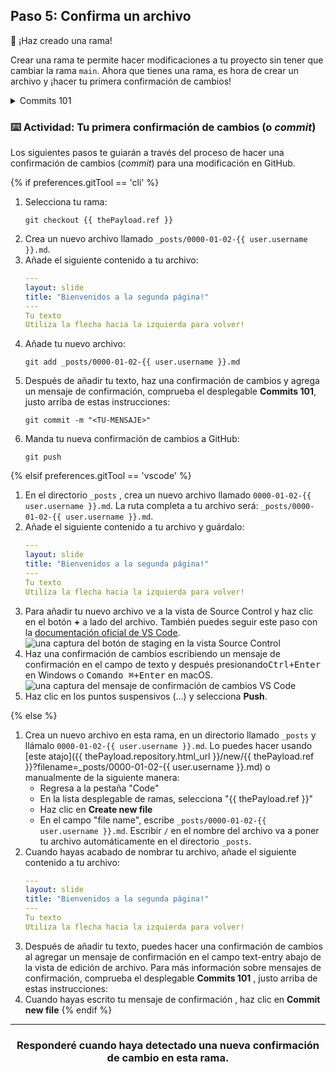 ## Paso 5: Confirma un archivo

:tada: ¡Haz creado una rama!

Crear una rama te permite hacer modificaciones a tu proyecto sin tener que cambiar la rama `main`. Ahora que tienes una rama, es hora de crear un archivo y ¡hacer tu primera confirmación de cambios!

<details><summary>Commits 101</summary>

## Commits 101

Cuando hayas terminado de crear o hacer cambios a tu archivo en GitHub, desplázate hasta la parte inferior de la página. Después, encuentra la sección titulada "Commit new file".

En el primer campo, escribe un mensaje de confirmación (o _commit message_). El mensaje debe informar a tus colaboradores de forma breve sobre los cambios que has introducido al archivo. 

### Recomendaciones para los mensajes de confirmación:

- No termines tu mensaje con un punto. 
- Mantén tu mensaje con 50 o menos caracteres. Si es necesario añade detalles extra en la ventana de descripción extendida. Esta se encuentra justo debajo de la línea de asunto. 
- Usa la voz activa. Por ejemplo, "Añade la funcionalidad xx" en vez de "Añadida la funcionalidad xx" y "Combina los cambios" en lugar de "Combinados los cambios".
- Piensa en tu confirmación de cambios como una manera de expresar que quieres introducir una modificación. 

<hr>
</details>

### :keyboard: Actividad: Tu primera confirmación de cambios (o _commit_)

Los siguientes pasos te guiarán a través del proceso de hacer una confirmación de cambios (_commit_) para una modificación en GitHub. 

{% if preferences.gitTool == 'cli' %}
1. Selecciona tu rama:
      ```shell
      git checkout {{ thePayload.ref }}
      ```
1. Crea un nuevo archivo llamado `_posts/0000-01-02-{{ user.username }}.md`.
1. Añade el siguiente contenido a tu archivo:
      ```yaml 
      ---
      layout: slide
      title: "Bienvenidos a la segunda página!"
      ---
      Tu texto
      Utiliza la flecha hacia la izquierda para volver!
      ```
1. Añade tu nuevo archivo:
      ```shell
      git add _posts/0000-01-02-{{ user.username }}.md
      ```
1. Después de añadir tu texto, haz una confirmación de cambios y agrega un mensaje de confirmación, comprueba el desplegable **Commits 101**, justo arriba de estas instrucciones:
      ```shell
      git commit -m "<TU-MENSAJE>"
      ```
1. Manda tu nueva confirmación de cambios a GitHub:
      ```shell
      git push
      ```

{% elsif preferences.gitTool == 'vscode' %}
1. En el directorio `_posts` , crea un nuevo archivo llamado `0000-01-02-{{ user.username }}.md`. La ruta completa a tu archivo será: `_posts/0000-01-02-{{ user.username }}.md`.
1. Añade el siguiente contenido a tu archivo y guárdalo:
      ```yaml 
      ---
      layout: slide
      title: "Bienvenidos a la segunda página!"
      ---
      Tu texto
      Utiliza la flecha hacia la izquierda para volver!
      ```
1. Para añadir tu nuevo archivo ve a la vista de Source Control y haz clic en el botón **+** a lado del archivo. También puedes seguir este paso con la [documentación oficial de VS Code](https://code.visualstudio.com/docs/editor/versioncontrol#_commit).
      ![una captura del botón de staging en la vista Source  Control](https://user-images.githubusercontent.com/16547949/53641057-d5b8d100-3bfb-11e9-9b69-53b0661cd5cd.png)
1. Haz una confirmación de cambios escribiendo un mensaje de confirmación en el campo de texto y después presionando<kbd>Ctrl+Enter</kbd> en Windows o <kbd>Comando ⌘+Enter</kbd> en macOS.
      ![una captura del mensaje de confirmación de cambios VS Code](https://user-images.githubusercontent.com/16547949/53641276-698a9d00-3bfc-11e9-9b3d-01680fd01d7c.png)
1. Haz clic en los puntos suspensivos (...) y selecciona **Push**.

{% else %}
1. Crea un nuevo archivo en esta rama, en un directorio llamado `_posts` y llámalo `0000-01-02-{{ user.username }}.md`. Lo puedes hacer usando [este atajo]({{ thePayload.repository.html_url }}/new/{{ thePayload.ref }}?filename=_posts/0000-01-02-{{ user.username }}.md) o manualmente de la siguiente manera:
      - Regresa a la pestaña "Code"
      - En la lista desplegable de ramas, selecciona "{{ thePayload.ref }}"
      - Haz clic en **Create new file**
      - En el campo "file name", escribe `_posts/0000-01-02-{{ user.username }}.md`. Escribir `/` en el nombre del archivo va a poner tu archivo automáticamente en el directorio `_posts`.
1. Cuando hayas acabado de nombrar tu archivo, añade el siguiente contenido a tu archivo:
      ```yaml 
      ---
      layout: slide
      title: "Bienvenidos a la segunda página!"
      ---
      Tu texto
      Utiliza la flecha hacia la izquierda para volver!
      ```
1. Después de añadir tu texto, puedes hacer una confirmación de cambios al agregar un mensaje de confirmación en el campo text-entry abajo de la vista de edición de archivo. Para más información sobre mensajes de confirmación, comprueba el desplegable **Commits 101** , justo arriba de estas instrucciones:
1. Cuando hayas escrito tu mensaje de confirmación , haz clic en **Commit new file**
{% endif %}
<hr>
<h3 align="center">Responderé cuando haya detectado una nueva confirmación de cambio en esta rama.</h3>
